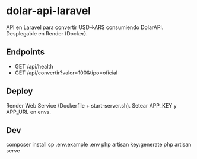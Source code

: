 # dolar-api-laravel
API en Laravel para convertir USD→ARS consumiendo DolarAPI. Desplegable en Render (Docker).

## Endpoints
- GET /api/health
- GET /api/convertir?valor=100&tipo=oficial

## Deploy
Render Web Service (Dockerfile + start-server.sh). Setear APP_KEY y APP_URL en envs.

## Dev
composer install
cp .env.example .env
php artisan key:generate
php artisan serve